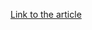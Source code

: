 [Link to the article](https://rakeshkrish.medium.com/uncovering-icici-bank-phishing-campaign-new-fraud-app-found-4f1088c0564d)
